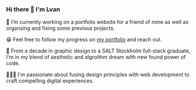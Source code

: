 ### Hi there 👋 I'm Lvan

🔭 I’m currently working on a portfolio website for a friend of mine as well as organsing and fixing some previous projects.

😁 Feel free to follow my progress on [my portfolio](https://www.lvanni.org) and reach out.

🦄 From a decade in graphic design to a SALT Stockholm full-stack graduate, I'm in my blend of aesthetic and algroithm dream with new found power of code.

👨🏻‍💻 I'm passionate about fusing design principles with web development to craft compelling digital experiences.



<!--
**lvan-ni/lvan-ni** is a ✨ _special_ ✨ repository because its `README.md` (this file) appears on your GitHub profile.

Here are some ideas to get you started:

- 🔭 I’m currently working on ...
- 🌱 I’m currently learning ...
- 👯 I’m looking to collaborate on ...
- 🤔 I’m looking for help with ...
- 💬 Ask me about ...
- 📫 How to reach me: ...
- 😄 Pronouns: ...
- ⚡ Fun fact: ...
-->
